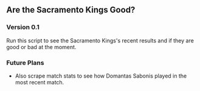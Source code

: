 ## Are the Sacramento Kings Good?

### Version 0.1
Run this script to see the Sacramento Kings's recent results and if they are good or bad at the moment.

### Future Plans
* Also scrape match stats to see how Domantas Sabonis played in the most recent match.